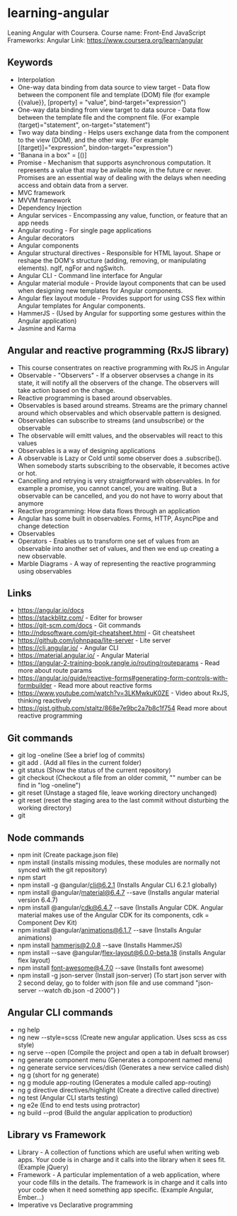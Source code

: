 # learning-angular
Leaning Angular with Coursera.
Course name: Front-End JavaScript Frameworks: Angular
Link: https://www.coursera.org/learn/angular

## Keywords
- Interpolation
- One-way data binding from data source to view target - Data flow between the component file and template (DOM) file (for example {{value}}, [property] = "value", bind-target="expression")
- One-way data binding from view target to data source - Data flow between the template file and the compnent file. (For example (target)="statement", on-target="statement")
- Two way data binding - Helps users exchange data from the component to the view (DOM), and the other way. (For example [(target)]="expression", bindon-target="expression")
- "Banana in a box" = [()]
- Promise - Mechanism that supports asynchronous computation. It represents a value that may be avilable now, in the future or never. Promises are an essential way of dealing with the delays when needing access and obtain data from a server.
- MVC framework
- MVVM framework
- Dependency Injection
- Angular services - Encompassing any value, function, or feature that an app needs
- Angular routing - For single page applications
- Angular decorators
- Angular components
- Angular structural directives - Responsible for HTML layout. Shape or reshape the DOM's structure (adding, removing, or manipulating elements). ngIf, ngFor and ngSwitch.
- Angular CLI - Command line interface for Angular
- Angular material module - Provide layout components that can be used when designing new templates for Angular components.
- Angular flex layout module - Provides support for using CSS flex within Angular templates for Angular components.
- HammerJS - (Used by Angular for supporting some gestures within the Angular application)
- Jasmine and Karma

## Angular and reactive programming (RxJS library)
- This course consentrates on reactive programming with RxJS in Angular
- Observable - "Observers" - If a observer observses a change in its state, it will notify all the observers of the change. The observers will take action based on the change.
- Reactive programming is based around observables.
- Observables is based around streams. Streams are the primary channel around which observables and which observable pattern is designed.
- Observables can subscribe to streams (and unsubscribe) or the observable
- The observable will emitt values, and the observables will react to this values
- Observables is a way of designing applications
- A observable is Lazy or Cold until some observer does a .subscribe(). When somebody starts subscribing to the observable, it becomes active or hot.
- Cancelling and retrying is very straigtforward with observables. In for example a promise, you cannot cancel, you are waiting. But a observable can be cancelled, and you do not have to worry about that anymore
- Reactive programming: How data flows through an application
- Angular has some built in observables. Forms, HTTP, AsyncPipe and change detection
- Observables
- Operators - Enables us to transform one set of values from an observable into another set of values, and then we end up creating a new observable.
- Marble Diagrams - A way of representing the reactive programming using observables


## Links
- https://angular.io/docs
- https://stackblitz.com/ - Editer for browser
- https://git-scm.com/docs - Git commands
- http://ndpsoftware.com/git-cheatsheet.html - Git cheatsheet
- https://github.com/johnpapa/lite-server -  Lite server
- https://cli.angular.io/ - Angular CLI
- https://material.angular.io/ - Angular Material
- https://angular-2-training-book.rangle.io/routing/routeparams - Read more about route params
- https://angular.io/guide/reactive-forms#generating-form-controls-with-formbuilder - Read more about reactive forms
- https://www.youtube.com/watch?v=3LKMwkuK0ZE - Video about RxJS, thinking reactively
- https://gist.github.com/staltz/868e7e9bc2a7b8c1f754 Read more about reactive programming

## Git commands
- git log -oneline (See a brief log of commits)
- git add . (Add all files in the current folder)
- git status (Show the status of the current repository)
- git checkout <commit> <file> (Checkout a file from an older commit, "<commit>" number can be find in "log -oneline")
- git reset <file> (Unstage a staged file, leave working directory unchanged)
- git reset (reset the staging area to the last commit without disturbing the working directory)
- git 

## Node commands
- npm init (Create package.json file)
- npm install (installs missing modules, these modules are normally not synced with the git repository)
- npm start
- npm install -g @angular/cli@6.2.1 (Installs Angular CLI 6.2.1 globally)
- npm install @angular/material@6.4.7 --save (Installs angular material version 6.4.7)
- npm install @angular/cdk@6.4.7 --save  (Installs Angular CDK. Angular material makes use of the Angular CDK for its components, cdk  = Component Dev Kit)
- npm install @angular/animations@6.1.7 --save (Installs Angular animations)
- npm install hammerjs@2.0.8 --save (Installs HammerJS)
- npm install --save @angular/flex-layout@6.0.0-beta.18 (installs Angular flex layout)
- npm install font-awesome@4.7.0 --save (Installs font awesome)
- npm install -g json-server (Install json-server) (To start json server with 2 second delay, go to folder with json file and use command "json-server --watch db.json -d 2000")
)

## Angular CLI commands
- ng help
- ng new <name> --style=scss (Create new angular application. Uses scss as css style)
- ng serve --open (Compile the project and open a tab in defualt browser)
- ng generate component menu (Generates a component named menu)
- ng generate service services/dish (Generates a new service called dish)
- ng g (short for ng generate)
- ng g module app-routing (Generates a module called app-routing)
- ng g directive directives/highlight (Create a directive called directive)
- ng test (Angular CLI starts testing)
- ng e2e (End to end tests using protractor)
- ng build --prod (Build the angular application to production)


## Library vs Framework
- Library - A collection of functions which are useful when writing web apps. Your code is in charge and it calls into the library when it sees fit. (Example jQuery)
- Framework - A particular implementation of a web application, where your code fills in the details. The framework is in charge and it calls into your code when it need something app specific. (Example Angular, Ember...)
- Imperative vs Declarative programming


  

